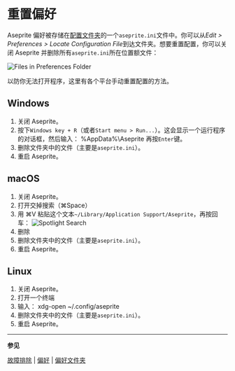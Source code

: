 # 重置偏好

Aseprite 偏好被存储在[配置文件夹](preferences-folder.md)的一个`aseprite.ini`文件中。你可以从*Edit > Preferences > Locate Configuration File*到达文件夹。想要重置配置，你可以关闭 Aseprite 并删除所有`aseprite.ini`所在位置额文件：

![Files in Preferences Folder](preferences/preffiles.png)

以防你无法打开程序，这里有各个平台手动重置配置的方法。

## Windows

1. 关闭 Aseprite。
2. 按下`Windows key + R`（或者`Start menu > Run...`）。这会显示一个运行程序的对话框，然后输入：
   %AppData%\Aseprite
   再按`Enter`键。
3. 删除文件夹中的文件（主要是`aseprite.ini`）。
4. 重启 Aseprite。

## macOS

1. 关闭 Aseprite。
2. 打开交掉搜索（⌘Space）
3. 用 ⌘V 粘贴这个文本`~/Library/Application Support/Aseprite`，再按回车：
   ![Spotlight Search](preferences/spotlight.png)
4. 删除
5. 删除文件夹中的文件（主要是`aseprite.ini`）。
6. 重启 Aseprite。

## Linux

1. 关闭 Aseprite。
2. 打开一个终端
3. 输入：
   xdg-open ~/.config/aseprite
4. 删除文件夹中的文件（主要是`aseprite.ini`）。
5. 重启 Aseprite。

---

**参见**

[故障排除](troubleshooting.md) | [偏好](preferences.md) | [偏好文件夹](preferences-folder.md)
